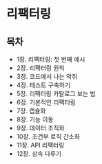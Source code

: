 # 리팩터링
## 목차
- 1장. 리팩터링: 첫 번째 예시
- 2장. 리팩터링 원칙
- 3장. 코드에서 나는 악취
- 4장. 테스트 구축하기
- 5장. 리팩터링 카탈로그 보는 법
- 6장. 기본적인 리팩터링
- 7장. 캡슐화
- 8장. 기능 이동
- 9장. 데이터 조직화
- 10장. 조건부 로직 간소화
- 11장. API 리팩터링
- 12장. 상속 다루기